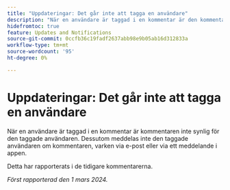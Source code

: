 ```yaml
---
title: "Uppdateringar: Det går inte att tagga en användare"
description: "När en användare är taggad i en kommentar är den kommentaren inte synlig för den taggade användaren, och den taggade användaren meddelas inte om kommentaren, varken via e-post eller via ett meddelande i appen."
hidefromtoc: true
feature: Updates and Notifications
source-git-commit: 0ccfb36c19fadf2637abb98e9b05ab16d312833a
workflow-type: tm+mt
source-wordcount: '95'
ht-degree: 0%

---
```



# Uppdateringar: Det går inte att tagga en användare

När en användare är taggad i en kommentar är kommentaren inte synlig för den taggade användaren. Dessutom meddelas inte den taggade användaren om kommentaren, varken via e-post eller via ett meddelande i appen.

Detta har rapporterats i de tidigare kommentarerna.

_Först rapporterad den 1 mars 2024._
